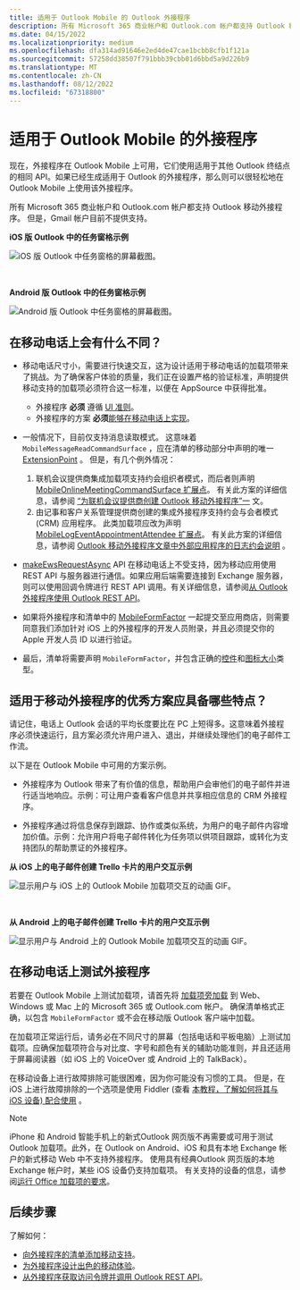 ```yaml
---
title: 适用于 Outlook Mobile 的 Outlook 外接程序
description: 所有 Microsoft 365 商业帐户和 Outlook.com 帐户都支持 Outlook 移动外接程序。
ms.date: 04/15/2022
ms.localizationpriority: medium
ms.openlocfilehash: dfa314ad91646e2ed4de47cae1bcbb8cfb1f121a
ms.sourcegitcommit: 57258dd38507f791bbb39cbb01d6bbd5a9d226b9
ms.translationtype: MT
ms.contentlocale: zh-CN
ms.lasthandoff: 08/12/2022
ms.locfileid: "67318800"
---
```

# <a name="add-ins-for-outlook-mobile"></a>适用于 Outlook Mobile 的外接程序

现在，外接程序在 Outlook Mobile 上可用，它们使用适用于其他 Outlook 终结点的相同 API。如果已经生成适用于 Outlook 的外接程序，那么则可以很轻松地在 Outlook Mobile 上使用该外接程序。

所有 Microsoft 365 商业帐户和 Outlook.com 帐户都支持 Outlook 移动外接程序。 但是，Gmail 帐户目前不提供支持。

**iOS 版 Outlook 中的任务窗格示例**

![iOS 版 Outlook 中任务窗格的屏幕截图。](../images/outlook-mobile-addin-taskpane.png)

<br/>

**Android 版 Outlook 中的任务窗格示例**

![Android 版 Outlook 中任务窗格的屏幕截图。](../images/outlook-mobile-addin-taskpane-android.png)

## <a name="whats-different-on-mobile"></a>在移动电话上会有什么不同？

- 移动电话尺寸小，需要进行快速交互，这为设计适用于移动电话的加载项带来了挑战。为了确保客户体验的质量，我们正在设置严格的验证标准，声明提供移动支持的加载项必须符合这一标准，以便在 AppSource 中获得批准。
  - 外接程序 **必须** 遵循 [UI 准则](outlook-addin-design.md)。
  - 外接程序的方案 **必须**[能够在移动电话上实现](#what-makes-a-good-scenario-for-mobile-add-ins)。

- 一般情况下，目前仅支持消息读取模式。 这意味着 `MobileMessageReadCommandSurface` ，应在清单的移动部分中声明的唯一 [ExtensionPoint](/javascript/api/manifest/extensionpoint#mobilemessagereadcommandsurface) 。 但是，有几个例外情况：
  1. 联机会议提供商集成加载项支持约会组织者模式，而后者则声明 [MobileOnlineMeetingCommandSurface 扩展点](/javascript/api/manifest/extensionpoint#mobileonlinemeetingcommandsurface)。 有关此方案的详细信息，请参阅 [“为联机会议提供商创建 Outlook 移动外接程序”一](online-meeting.md) 文。
  1. 由记事和客户关系管理提供商创建的集成外接程序支持约会与会者模式 (CRM) 应用程序。 此类加载项应改为声明 [MobileLogEventAppointmentAttendee 扩展点](/javascript/api/manifest/extensionpoint#mobilelogeventappointmentattendee)。 有关此方案的详细信息，请参阅 [Outlook 移动外接程序文章中外部应用程序的日志约会说明](mobile-log-appointments.md) 。

- [makeEwsRequestAsync](/javascript/api/requirement-sets/outlook/preview-requirement-set/office.context.mailbox#methods) API 在移动电话上不受支持，因为移动应用使用 REST API 与服务器进行通信。如果应用后端需要连接到 Exchange 服务器，则可以使用回调令牌进行 REST API 调用。有关详细信息，请参阅[从 Outlook 外接程序使用 Outlook REST API](use-rest-api.md)。

- 如果将外接程序和清单中的 [MobileFormFactor](/javascript/api/manifest/mobileformfactor) 一起提交至应用商店，则需要同意我们添加针对 iOS 上的外接程序的开发人员附录，并且必须提交你的 Apple 开发人员 ID 以进行验证。

- 最后，清单将需要声明 `MobileFormFactor`，并包含正确的[控件](/javascript/api/manifest/control)和[图标大小](/javascript/api/manifest/icon)类型。

## <a name="what-makes-a-good-scenario-for-mobile-add-ins"></a>适用于移动外接程序的优秀方案应具备哪些特点？

请记住，电话上 Outlook 会话的平均长度要比在 PC 上短得多。这意味着外接程序必须快速运行，且方案必须允许用户进入、退出，并继续处理他们的电子邮件工作流。

以下是在 Outlook Mobile 中可用的方案示例。

- 外接程序为 Outlook 带来了有价值的信息，帮助用户会审他们的电子邮件并进行适当地响应。示例：可让用户查看客户信息并共享相应信息的 CRM 外接程序。

- 外接程序通过将信息保存到跟踪、协作或类似系统，为用户的电子邮件内容增加价值。示例：允许用户将电子邮件转化为任务项以供项目跟踪，或转化为支持团队的帮助票证的外接程序。

**从 iOS 上的电子邮件创建 Trello 卡片的用户交互示例**

![显示用户与 iOS 上的 Outlook Mobile 加载项交互的动画 GIF。](../images/outlook-mobile-addin-interaction.gif)

<br/>

**从 Android 上的电子邮件创建 Trello 卡片的用户交互示例**

![显示用户与 Android 上的 Outlook Mobile 加载项交互的动画 GIF。](../images/outlook-mobile-addin-interaction-android.gif)

## <a name="testing-your-add-ins-on-mobile"></a>在移动电话上测试外接程序

若要在 Outlook Mobile 上测试加载项，请首先将 [加载项旁加载](sideload-outlook-add-ins-for-testing.md) 到 Web、Windows 或 Mac 上的 Microsoft 365 或 Outlook.com 帐户。 确保清单格式正确，以包含 `MobileFormFactor` 或不会在移动版 Outlook 客户端中加载。

在加载项正常运行后，请务必在不同尺寸的屏幕（包括电话和平板电脑）上测试加载项。应确保加载项符合与对比度、字号和颜色有关的辅助功能准则，并且还适用于屏幕阅读器（如 iOS 上的 VoiceOver 或 Android 上的 TalkBack）。

在移动设备上进行故障排除可能很困难，因为你可能没有习惯的工具。 但是，在 iOS 上进行故障排除的一个选项是使用 Fiddler (查看 [本教程，了解如何将其与 iOS 设备) 配合使用](https://www.telerik.com/blogs/using-fiddler-with-apple-ios-devices) 。

> [!NOTE]
> iPhone 和 Android 智能手机上的新式Outlook 网页版不再需要或可用于测试 Outlook 加载项。此外，在 Outlook on Android、iOS 和具有本地 Exchange 帐户的新式移动 Web 中不支持外接程序。 使用具有经典Outlook 网页版的本地 Exchange 帐户时，某些 iOS 设备仍支持加载项。 有关支持的设备的信息，请参阅[运行 Office 加载项的要求](../concepts/requirements-for-running-office-add-ins.md#client-requirements-non-windows-smartphone-and-tablet)。

## <a name="next-steps"></a>后续步骤

了解如何：

- [向外接程序的清单添加移动支持](add-mobile-support.md)。
- [为外接程序设计出色的移动体验](outlook-addin-design.md)。
- [从外接程序获取访问令牌并调用 Outlook REST API](use-rest-api.md)。
